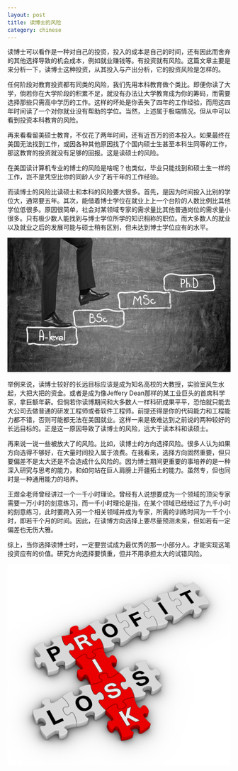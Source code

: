 ```yaml
---
layout: post
title: 读博士的风险
category: chinese
---
```




读博士可以看作是一种对自己的投资，投入的成本是自己的时间，还有因此而舍弃的其他选择导致的机会成本，例如就业赚钱等。有投资就有风险。这篇文章主要是来分析一下，读博士这种投资，从其投入与产出分析，它的投资风险是怎样的。

任何阶段对教育投资都有同类的风险，我们先用本科教育做个类比。即便你读了大学，倘若你在大学阶段的积累不足，就没有办法让大学教育成为你的筹码，而需要选择那些只需高中学历的工作。这样的坏处是你丢失了四年的工作经验，而用这四年时间读了一个对你就业没有帮助的学位。当然，上述属于极端情况。但从中可以看到投资本科教育的风险。

再来看看留美硕士教育，不仅花了两年时间，还有近百万的资本投入。如果最终在美国无法找到工作，或因各种其他原因找了个国内硕士生甚至本科生同等的工作，那这教育的投资就没有足够的回报。这是读硕士的风险。

在美国读计算机专业的博士的风险是啥呢？也类似，毕业只能找到和硕士生一样的工作，岂不是凭空比你的同龄人少了若干年的工作经验。

而读博士的风险比读硕士和本科的风险要大很多。首先，是因为时间投入比别的学位大，通常要五年。其次，能借着博士学位在就业上上一个台阶的人数比例比其他学位低很多。原因很简单，社会对某领域专家的需求量比其他普通岗位的需求量小很多。只有极少数人能找到与博士学位所学的知识相称的职位。而大多数人的就业以及就业之后的发展可能与硕士稍有区别，但未达到博士学位应有的水平。

<img class="img-fluid rounded blog-img" src="/img/risk1.jpg">

举例来说，读博士较好的长远目标应该是成为知名高校的大教授，实验室风生水起，大把大把的资金。或者是成为像Jeffery Dean那样的某工业巨头的首席科学家，拿巨额年薪。但倘若你读博期间和大多数人一样科研成果平平，恐怕就只能去大公司去做普通的研发工程师或者软件工程师。前提还得是你的代码能力和工程能力都不错，否则可能都无法在美国就业。这样一来是极难达到之前说的两种较好的长远目标的。正是这一原因导致了读博士的风险，远大于读本科和读硕士。

再来说一说一些被放大了的风险。比如，读博士的方向选择风险。很多人认为如果方向选得不够好，在大量时间投入属于浪费。在我看来，选择方向固然重要，但只要偏差不是太大还是不会造成什么风险的。因为博士期间更重要的事培养的是一种深入研究与思考的能力，和如何站在巨人肩膀上开疆拓土的能力。虽然专，但也同时是一种通用能力的培养。

王煜全老师曾经讲过一个一千小时理论。曾经有人说想要成为一个领域的顶尖专家需要一万小时的刻意练习。而一千小时理论是指，在某个领域已经经过了九千小时的刻意练习，此时要跨入另一个相关领域并成为专家，所需的训练时间为一千个小时，即若干个月的时间。因此，在读博方向选择上要尽量预测未来，但如若有一定偏差也无伤大雅。

综上，当你选择读博士时，一定要尝试成为最优秀的那一小部分人。才能实现这笔投资应有的价值。研究方向选择要慎重，但并不用承担太大的试错风险。

<img class="img-fluid rounded blog-img" src="/img/risk2.jpg">
